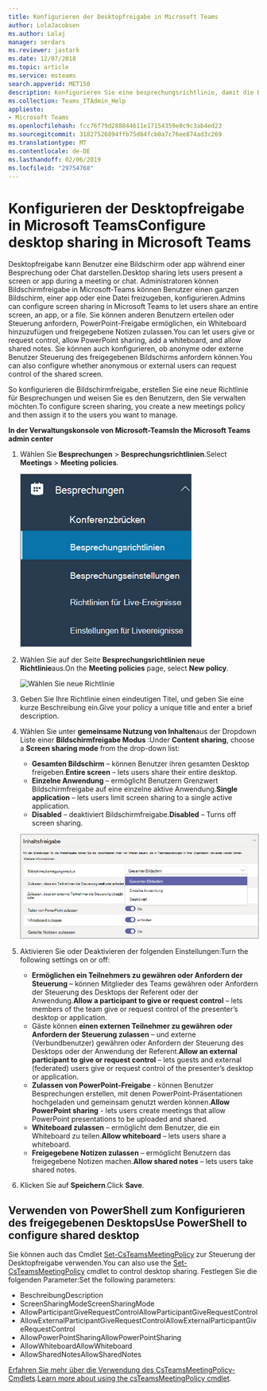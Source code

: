 ```yaml
---
title: Konfigurieren der Desktopfreigabe in Microsoft Teams
author: LolaJacobsen
ms.author: Lolaj
manager: serdars
ms.reviewer: jastark
ms.date: 12/07/2018
ms.topic: article
ms.service: msteams
search.appverid: MET150
description: Konfigurieren Sie eine besprechungsrichtlinie, damit die Benutzer ihren Desktop in Teams Chats oder Besprechungen freigeben können
ms.collection: Teams_ITAdmin_Help
appliesto:
- Microsoft Teams
ms.openlocfilehash: fcc76f79d288844611e17154359e8c9c3ab4ed23
ms.sourcegitcommit: 31827526894ffb75d64fcb0a7c76ee874ad3c269
ms.translationtype: MT
ms.contentlocale: de-DE
ms.lasthandoff: 02/06/2019
ms.locfileid: "29754768"
---
```

<a name="configure-desktop-sharing-in-microsoft-teams"></a><span data-ttu-id="839e0-103">Konfigurieren der Desktopfreigabe in Microsoft Teams</span><span class="sxs-lookup"><span data-stu-id="839e0-103">Configure desktop sharing in Microsoft Teams</span></span>
============================================

<span data-ttu-id="839e0-104">Desktopfreigabe kann Benutzer eine Bildschirm oder app während einer Besprechung oder Chat darstellen.</span><span class="sxs-lookup"><span data-stu-id="839e0-104">Desktop sharing lets users present a screen or app during a meeting or chat.</span></span> <span data-ttu-id="839e0-105">Administratoren können Bildschirmfreigabe in Microsoft-Teams können Benutzer einen ganzen Bildschirm, einer app oder eine Datei freizugeben, konfigurieren.</span><span class="sxs-lookup"><span data-stu-id="839e0-105">Admins can configure screen sharing in Microsoft Teams to let users share an entire screen, an app, or a file.</span></span> <span data-ttu-id="839e0-106">Sie können anderen Benutzern erteilen oder Steuerung anfordern, PowerPoint-Freigabe ermöglichen, ein Whiteboard hinzuzufügen und freigegebene Notizen zulassen.</span><span class="sxs-lookup"><span data-stu-id="839e0-106">You can let users give or request control, allow PowerPoint sharing, add a whiteboard, and allow shared notes.</span></span> <span data-ttu-id="839e0-107">Sie können auch konfigurieren, ob anonyme oder externe Benutzer Steuerung des freigegebenen Bildschirms anfordern können.</span><span class="sxs-lookup"><span data-stu-id="839e0-107">You can also configure whether anonymous or external users can request control of the shared screen.</span></span>

<span data-ttu-id="839e0-108">So konfigurieren die Bildschirmfreigabe, erstellen Sie eine neue Richtlinie für Besprechungen und weisen Sie es den Benutzern, den Sie verwalten möchten.</span><span class="sxs-lookup"><span data-stu-id="839e0-108">To configure screen sharing, you create a new meetings policy and then assign it to the users you want to manage.</span></span>

<span data-ttu-id="839e0-109">**In der Verwaltungskonsole von Microsoft-Teams**</span><span class="sxs-lookup"><span data-stu-id="839e0-109">**In the Microsoft Teams admin center**</span></span>

1. <span data-ttu-id="839e0-110">Wählen Sie **Besprechungen** > **Besprechungsrichtlinien**.</span><span class="sxs-lookup"><span data-stu-id="839e0-110">Select **Meetings** > **Meeting policies**.</span></span>

    ![Wählen Sie Besprechungsrichtlinien](media/configure-desktop-sharing-image1.png)

2. <span data-ttu-id="839e0-112">Wählen Sie auf der Seite **Besprechungsrichtlinien** **neue Richtlinie**aus.</span><span class="sxs-lookup"><span data-stu-id="839e0-112">On the **Meeting policies** page, select **New policy**.</span></span>

    ![Wählen Sie neue Richtlinie](media/configure-desktop-sharing-image2.png)

3. <span data-ttu-id="839e0-114">Geben Sie Ihre Richtlinie einen eindeutigen Titel, und geben Sie eine kurze Beschreibung ein.</span><span class="sxs-lookup"><span data-stu-id="839e0-114">Give your policy a unique title and enter a brief description.</span></span>

4. <span data-ttu-id="839e0-115">Wählen Sie unter **gemeinsame Nutzung von Inhalten**aus der Dropdown Liste einer **Bildschirmfreigabe Modus** :</span><span class="sxs-lookup"><span data-stu-id="839e0-115">Under **Content sharing**, choose a **Screen sharing mode** from the drop-down list:</span></span>

   - <span data-ttu-id="839e0-116">**Gesamten Bildschirm** – können Benutzer ihren gesamten Desktop freigeben.</span><span class="sxs-lookup"><span data-stu-id="839e0-116">**Entire screen** – lets users share their entire desktop.</span></span>
   - <span data-ttu-id="839e0-117">**Einzelne Anwendung** – ermöglicht Benutzern Grenzwert Bildschirmfreigabe auf eine einzelne aktive Anwendung.</span><span class="sxs-lookup"><span data-stu-id="839e0-117">**Single application** – lets users limit screen sharing to a single active application.</span></span>
   - <span data-ttu-id="839e0-118">**Disabled** – deaktiviert Bildschirmfreigabe.</span><span class="sxs-lookup"><span data-stu-id="839e0-118">**Disabled** – Turns off screen sharing.</span></span>

    ![Wählen Sie einen Modus für die Bildschirmfreigabe](media/configure-desktop-sharing-image3.png)

5. <span data-ttu-id="839e0-120">Aktivieren Sie oder Deaktivieren der folgenden Einstellungen:</span><span class="sxs-lookup"><span data-stu-id="839e0-120">Turn the following settings on or off:</span></span>

    - <span data-ttu-id="839e0-121">**Ermöglichen ein Teilnehmers zu gewähren oder Anfordern der Steuerung** – können Mitglieder des Teams gewähren oder Anfordern der Steuerung des Desktops der Referent oder der Anwendung.</span><span class="sxs-lookup"><span data-stu-id="839e0-121">**Allow a participant to give or request control** – lets members of the team give or request control of the presenter’s desktop or application.</span></span>
    - <span data-ttu-id="839e0-122">Gäste können **einen externen Teilnehmer zu gewähren oder Anfordern der Steuerung zulassen** – und externe (Verbundbenutzer) gewähren oder Anfordern der Steuerung des Desktops oder der Anwendung der Referent.</span><span class="sxs-lookup"><span data-stu-id="839e0-122">**Allow an external participant to give or request control** – lets guests and external (federated) users give or request control of the presenter’s desktop or application.</span></span>
    - <span data-ttu-id="839e0-123">**Zulassen von PowerPoint-Freigabe** - können Benutzer Besprechungen erstellen, mit denen PowerPoint-Präsentationen hochgeladen und gemeinsam genutzt werden können.</span><span class="sxs-lookup"><span data-stu-id="839e0-123">**Allow PowerPoint sharing** - lets users create meetings that allow PowerPoint presentations to be uploaded and shared.</span></span>
    - <span data-ttu-id="839e0-124">**Whiteboard zulassen** – ermöglicht dem Benutzer, die ein Whiteboard zu teilen.</span><span class="sxs-lookup"><span data-stu-id="839e0-124">**Allow whiteboard** – lets users share a whiteboard.</span></span>
    - <span data-ttu-id="839e0-125">**Freigegebene Notizen zulassen** – ermöglicht Benutzern das freigegebene Notizen machen.</span><span class="sxs-lookup"><span data-stu-id="839e0-125">**Allow shared notes** – lets users take shared notes.</span></span>

6. <span data-ttu-id="839e0-126">Klicken Sie auf **Speichern**.</span><span class="sxs-lookup"><span data-stu-id="839e0-126">Click **Save**.</span></span>

## <a name="use-powershell-to-configure-shared-desktop"></a><span data-ttu-id="839e0-127">Verwenden von PowerShell zum Konfigurieren des freigegebenen Desktops</span><span class="sxs-lookup"><span data-stu-id="839e0-127">Use PowerShell to configure shared desktop</span></span>

<span data-ttu-id="839e0-128">Sie können auch das Cmdlet [Set-CsTeamsMeetingPolicy](https://docs.microsoft.com/en-us/powershell/module/skype/set-csteamsmeetingpolicy?view=skype-ps) zur Steuerung der Desktopfreigabe verwenden.</span><span class="sxs-lookup"><span data-stu-id="839e0-128">You can also use the [Set-CsTeamsMeetingPolicy](https://docs.microsoft.com/en-us/powershell/module/skype/set-csteamsmeetingpolicy?view=skype-ps) cmdlet to control desktop sharing.</span></span> <span data-ttu-id="839e0-129">Festlegen Sie die folgenden Parameter:</span><span class="sxs-lookup"><span data-stu-id="839e0-129">Set the following parameters:</span></span>

- <span data-ttu-id="839e0-130">Beschreibung</span><span class="sxs-lookup"><span data-stu-id="839e0-130">Description</span></span>
- <span data-ttu-id="839e0-131">ScreenSharingMode</span><span class="sxs-lookup"><span data-stu-id="839e0-131">ScreenSharingMode</span></span>
- <span data-ttu-id="839e0-132">AllowParticipantGiveRequestControl</span><span class="sxs-lookup"><span data-stu-id="839e0-132">AllowParticipantGiveRequestControl</span></span>
- <span data-ttu-id="839e0-133">AllowExternalParticipantGiveRequestControl</span><span class="sxs-lookup"><span data-stu-id="839e0-133">AllowExternalParticipantGiveRequestControl</span></span>
- <span data-ttu-id="839e0-134">AllowPowerPointSharing</span><span class="sxs-lookup"><span data-stu-id="839e0-134">AllowPowerPointSharing</span></span>
- <span data-ttu-id="839e0-135">AllowWhiteboard</span><span class="sxs-lookup"><span data-stu-id="839e0-135">AllowWhiteboard</span></span>
- <span data-ttu-id="839e0-136">AllowSharedNotes</span><span class="sxs-lookup"><span data-stu-id="839e0-136">AllowSharedNotes</span></span>

<span data-ttu-id="839e0-137">[Erfahren Sie mehr über die Verwendung des CsTeamsMeetingPolicy-Cmdlets](https://docs.microsoft.com/en-us/powershell/module/skype/set-csteamsmeetingpolicy?view=skype-ps).</span><span class="sxs-lookup"><span data-stu-id="839e0-137">[Learn more about using the csTeamsMeetingPolicy cmdlet](https://docs.microsoft.com/en-us/powershell/module/skype/set-csteamsmeetingpolicy?view=skype-ps).</span></span>

